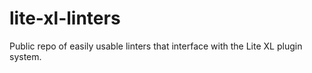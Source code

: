 # lite-xl-linters
Public repo of easily usable linters that interface with the Lite XL plugin system. 
